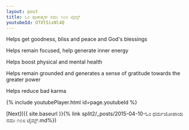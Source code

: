 ```yaml
---
layout: post
title: ಓಂ ಪೂತಾತ್ಮನೇ ನಮಃ ೧೦೮ ಟೈಮ್ಸ್
youtubeId: OTXt5ixNl4Q
---
```

 
 
Helps get goodness, bliss and peace and God's blessings
 
Helps remain focused, help generate inner energy 
 
Helps boost physical and mental health 
 
Helps remain grounded and generates a sense of gratitude towards the greater power 
 
Helps reduce bad karma
 
 
 
 


{% include youtubePlayer.html id=page.youtubeId %}
 
[Next]({{ site.baseurl }}{% link  split2/_posts/2015-04-10-ಓಂ ಧರ್ಮಯೋಪಾಯ ನಮಃ ೧೦೮ ಟೈಮ್ಸ್.md%})
 
